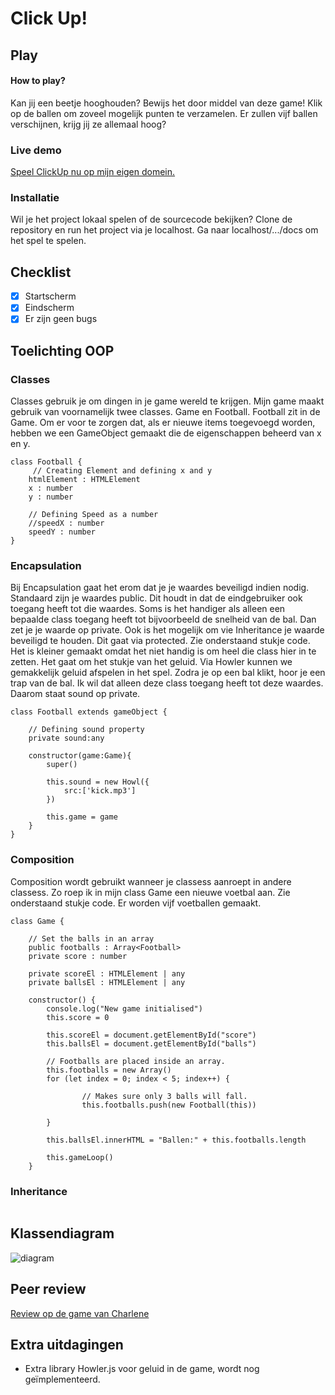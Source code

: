 # Click Up!


## Play
#### How to play?
Kan jij een beetje hooghouden? Bewijs het door middel van deze game! Klik op de ballen om zoveel mogelijk punten te verzamelen. Er zullen vijf ballen verschijnen, krijg jij ze allemaal hoog?

### Live demo
[Speel ClickUp nu op mijn eigen domein.](http://www.ikbenfrank.ml/ClickUp/docs)

### Installatie
Wil je het project lokaal spelen of de sourcecode bekijken? Clone de repository en run het project via je localhost. Ga naar localhost/.../docs om het spel te spelen.

## Checklist
- [x] Startscherm
- [x] Eindscherm
- [x] Er zijn geen bugs

## Toelichting OOP

### Classes
Classes gebruik je om dingen in je game wereld te krijgen. Mijn game maakt gebruik van voornamelijk twee classes. Game en Football. Football zit in de Game. Om er voor te zorgen dat, als er nieuwe items toegevoegd worden, hebben we een GameObject gemaakt die de eigenschappen beheerd van x en y.

```
class Football {
     // Creating Element and defining x and y
    htmlElement : HTMLElement
    x : number
    y : number

    // Defining Speed as a number
    //speedX : number
    speedY : number
}
```

### Encapsulation
Bij Encapsulation gaat het erom dat je je waardes beveiligd indien nodig. Standaard zijn je waardes public. Dit houdt in dat de eindgebruiker ook toegang heeft tot die waardes. Soms is het handiger als alleen een bepaalde class toegang heeft tot bijvoorbeeld de snelheid van de bal. Dan zet je je waarde op private. Ook is het mogelijk om vie Inheritance je waarde beveiligd te houden. Dit gaat via protected. Zie onderstaand stukje code. Het is kleiner gemaakt omdat het niet handig is om heel die class hier in te zetten. Het gaat om het stukje van het geluid. Via Howler kunnen we gemakkelijk geluid afspelen in het spel. Zodra je op een bal klikt, hoor je een trap van de bal. Ik wil dat alleen deze class toegang heeft tot deze waardes. Daarom staat sound op private.

```
class Football extends gameObject {

    // Defining sound property
    private sound:any

    constructor(game:Game){
        super()

        this.sound = new Howl({
            src:['kick.mp3']
        })

        this.game = game
    }
}
```

### Composition
Composition wordt gebruikt wanneer je classess aanroept in andere classess. Zo roep ik in mijn class Game een nieuwe voetbal aan. Zie onderstaand stukje code. Er worden vijf voetballen gemaakt.

```
class Game {

    // Set the balls in an array
    public footballs : Array<Football>
    private score : number

    private scoreEl : HTMLElement | any
    private ballsEl : HTMLElement | any
    
    constructor() {
        console.log("New game initialised")
        this.score = 0

        this.scoreEl = document.getElementById("score")
        this.ballsEl = document.getElementById("balls")
        
        // Footballs are placed inside an array.
        this.footballs = new Array()
        for (let index = 0; index < 5; index++) {

                // Makes sure only 3 balls will fall.
                this.footballs.push(new Football(this))
            
        }

        this.ballsEl.innerHTML = "Ballen:" + this.footballs.length

        this.gameLoop()
    }

```


### Inheritance


```

```

## Klassendiagram
![diagram](https://i.imgur.com/aU1Sf8m.jpg)

## Peer review
[Review op de game van Charlene](https://github.com/Charlenedewaard/Game_Gudetama/issues/1)

## Extra uitdagingen
- Extra library Howler.js voor geluid in de game, wordt nog geïmplementeerd.